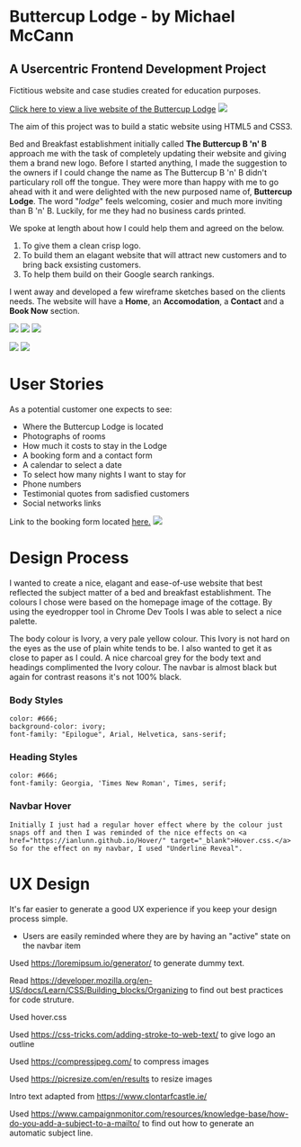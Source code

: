 # Buttercup Lodge - by Michael McCann

## A Usercentric Frontend Development Project


Fictitious website and case studies created for education purposes.

<a href="https://mickmccann.github.io/MS1_Buttercup_Lodge/" target="_blank"> Click here to view a live website of the Buttercup Lodge</a>
<img src="assets/wireframes/projectimage.png">



The aim of this project was to build a static website using HTML5 and CSS3. 

Bed and Breakfast establishment initially called **The Buttercup B 'n' B** approach me with the task of completely updating their website and giving them a brand new logo. Before I started anything, I made the suggestion to the owners if I could change the name as The Buttercup B 'n' B didn't particulary roll off the tongue. They were more than happy with me to go ahead with it and were delighted with the new purposed name of, **Buttercup Lodge**. The word "*lodge*" feels welcoming, cosier and much more inviting than B 'n' B. Luckily, for me they had no business cards printed.

We spoke at length about how I could help them and agreed on the below.

<ol>
    <li>To give them a clean crisp logo.</li>
    <li>To build them an elagant website that will attract new customers and to bring back exsisting customers.</li>
    <li>To help them build on their Google search rankings.</li>
</ol>

I went away and developed a few wireframe sketches based on the clients needs. 
The website will have a **Home**, an **Accomodation**, a **Contact** and a **Book Now** section.


<img src="assets/wireframes/Buttercup_Lodge_Home.png">
<img src="assets/wireframes/Buttercup_Lodge_Accomodation.png">
<img src="assets/wireframes/Buttercup_Lodge_Stay_With_Us.png">

<p></p>

<img src="assets/wireframes/Tablet_Home_Portrait.png">
<img src="assets/wireframes/Tablet_Home_Landscape.png">


# User Stories

As a potential customer one expects to see:
<ul>
    <li>Where the Buttercup Lodge is located
    <li>Photographs of rooms
    <li>How much it costs to stay in the Lodge
    <li>A booking form and a contact form
    <li>A calendar to select a date
    <li>To select how many nights I want to stay for
    <li>Phone numbers
    <li>Testimonial quotes from sadisfied customers
    <li>Social networks links
</ul>

Link to the booking form located <a href="https://mickmccann.github.io/MS1_Buttercup_Lodge/booknow.html" target="_blank">here.</a>
<img src="assets/wireframes/Booknowscreenshot1.png">

# Design Process

I wanted to create a nice, elagant and ease-of-use website that best reflected the subject matter of a bed and breakfast establishment.
The colours I chose were based on the homepage image of the cottage. By using the eyedropper tool in Chrome Dev Tools I was able to select a nice palette.

The body colour is Ivory, a very pale yellow colour. This Ivory is not hard on the eyes as the use of plain white tends to be. I also wanted to get it as close to paper as I could.
A nice charcoal grey for the body text and headings complimented the Ivory colour. The navbar is almost black but again for contrast reasons it's not 100% black.

### Body Styles
    color: #666;
    background-color: ivory;
    font-family: "Epilogue", Arial, Helvetica, sans-serif;

### Heading Styles
    color: #666;
    font-family: Georgia, 'Times New Roman', Times, serif;

### Navbar Hover
    Initially I just had a regular hover effect where by the colour just snaps off and then I was reminded of the nice effects on <a href="https://ianlunn.github.io/Hover/" target="_blank">Hover.css.</a>
    So for the effect on my navbar, I used "Underline Reveal". 

# UX Design
It's far easier to generate a good UX experience if you keep your design process simple. 
<ul>
    <li>Users are easily reminded where they are by having an "active" state on the navbar item
</ul>





Used https://loremipsum.io/generator/ to generate dummy text.

Read https://developer.mozilla.org/en-US/docs/Learn/CSS/Building_blocks/Organizing to find out best practices for code struture.

Used hover.css

Used https://css-tricks.com/adding-stroke-to-web-text/ to give logo an outline

Used https://compressjpeg.com/ to compress images

Used https://picresize.com/en/results to resize images

Intro text adapted from https://www.clontarfcastle.ie/

Used https://www.campaignmonitor.com/resources/knowledge-base/how-do-you-add-a-subject-to-a-mailto/ to find out how to generate an automatic subject line.